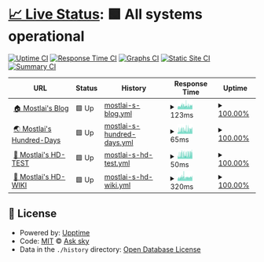 # [📈 Live Status](https://demo.upptime.js.org): <!--live status--> **🟩 All systems operational**

[![Uptime CI](https://github.com/mostlai/mostlai-status/workflows/Uptime%20CI/badge.svg)](https://github.com/mostlai/mostlai-status/actions?query=workflow%3A%22Uptime+CI%22)
[![Response Time CI](https://github.com/mostlai/mostlai-status/workflows/Response%20Time%20CI/badge.svg)](https://github.com/mostlai/mostlai-status/actions?query=workflow%3A%22Response+Time+CI%22)
[![Graphs CI](https://github.com/mostlai/mostlai-status/workflows/Graphs%20CI/badge.svg)](https://github.com/mostlai/mostlai-status/actions?query=workflow%3A%22Graphs+CI%22)
[![Static Site CI](https://github.com/mostlai/mostlai-status/workflows/Static%20Site%20CI/badge.svg)](https://github.com/mostlai/mostlai-status/actions?query=workflow%3A%22Static+Site+CI%22)
[![Summary CI](https://github.com/mostlai/mostlai-status/workflows/Summary%20CI/badge.svg)](https://github.com/mostlai/mostlai-status/actions?query=workflow%3A%22Summary+CI%22)

<!--start: status pages-->
<!-- This summary is generated by Upptime (https://github.com/upptime/upptime) -->
<!-- Do not edit this manually, your changes will be overwritten -->
<!-- prettier-ignore -->
| URL | Status | History | Response Time | Uptime |
| --- | ------ | ------- | ------------- | ------ |
| <img alt="" src="https://icons.duckduckgo.com/ip3/mostlai.github.io.ico" height="13"> [🏠 Mostlai's Blog](https://mostlai.github.io/) | 🟩 Up | [mostlai-s-blog.yml](https://github.com/Mostlai/mostlai-status/commits/HEAD/history/mostlai-s-blog.yml) | <details><summary><img alt="Response time graph" src="./graphs/mostlai-s-blog/response-time-week.png" height="20"> 123ms</summary><br><a href="https://mostlai.github.io/mostlai-status/history/mostlai-s-blog"><img alt="Response time 113" src="https://img.shields.io/endpoint?url=https%3A%2F%2Fraw.githubusercontent.com%2FMostlai%2Fmostlai-status%2FHEAD%2Fapi%2Fmostlai-s-blog%2Fresponse-time.json"></a><br><a href="https://mostlai.github.io/mostlai-status/history/mostlai-s-blog"><img alt="24-hour response time 137" src="https://img.shields.io/endpoint?url=https%3A%2F%2Fraw.githubusercontent.com%2FMostlai%2Fmostlai-status%2FHEAD%2Fapi%2Fmostlai-s-blog%2Fresponse-time-day.json"></a><br><a href="https://mostlai.github.io/mostlai-status/history/mostlai-s-blog"><img alt="7-day response time 123" src="https://img.shields.io/endpoint?url=https%3A%2F%2Fraw.githubusercontent.com%2FMostlai%2Fmostlai-status%2FHEAD%2Fapi%2Fmostlai-s-blog%2Fresponse-time-week.json"></a><br><a href="https://mostlai.github.io/mostlai-status/history/mostlai-s-blog"><img alt="30-day response time 126" src="https://img.shields.io/endpoint?url=https%3A%2F%2Fraw.githubusercontent.com%2FMostlai%2Fmostlai-status%2FHEAD%2Fapi%2Fmostlai-s-blog%2Fresponse-time-month.json"></a><br><a href="https://mostlai.github.io/mostlai-status/history/mostlai-s-blog"><img alt="1-year response time 113" src="https://img.shields.io/endpoint?url=https%3A%2F%2Fraw.githubusercontent.com%2FMostlai%2Fmostlai-status%2FHEAD%2Fapi%2Fmostlai-s-blog%2Fresponse-time-year.json"></a></details> | <details><summary><a href="https://mostlai.github.io/mostlai-status/history/mostlai-s-blog">100.00%</a></summary><a href="https://mostlai.github.io/mostlai-status/history/mostlai-s-blog"><img alt="All-time uptime 100.00%" src="https://img.shields.io/endpoint?url=https%3A%2F%2Fraw.githubusercontent.com%2FMostlai%2Fmostlai-status%2FHEAD%2Fapi%2Fmostlai-s-blog%2Fuptime.json"></a><br><a href="https://mostlai.github.io/mostlai-status/history/mostlai-s-blog"><img alt="24-hour uptime 100.00%" src="https://img.shields.io/endpoint?url=https%3A%2F%2Fraw.githubusercontent.com%2FMostlai%2Fmostlai-status%2FHEAD%2Fapi%2Fmostlai-s-blog%2Fuptime-day.json"></a><br><a href="https://mostlai.github.io/mostlai-status/history/mostlai-s-blog"><img alt="7-day uptime 100.00%" src="https://img.shields.io/endpoint?url=https%3A%2F%2Fraw.githubusercontent.com%2FMostlai%2Fmostlai-status%2FHEAD%2Fapi%2Fmostlai-s-blog%2Fuptime-week.json"></a><br><a href="https://mostlai.github.io/mostlai-status/history/mostlai-s-blog"><img alt="30-day uptime 100.00%" src="https://img.shields.io/endpoint?url=https%3A%2F%2Fraw.githubusercontent.com%2FMostlai%2Fmostlai-status%2FHEAD%2Fapi%2Fmostlai-s-blog%2Fuptime-month.json"></a><br><a href="https://mostlai.github.io/mostlai-status/history/mostlai-s-blog"><img alt="1-year uptime 100.00%" src="https://img.shields.io/endpoint?url=https%3A%2F%2Fraw.githubusercontent.com%2FMostlai%2Fmostlai-status%2FHEAD%2Fapi%2Fmostlai-s-blog%2Fuptime-year.json"></a></details>
| <img alt="" src="https://icons.duckduckgo.com/ip3/mostlai.github.io.ico" height="13"> [🌏 Mostlai's Hundred-Days](https://mostlai.github.io/Hundred-days/) | 🟩 Up | [mostlai-s-hundred-days.yml](https://github.com/Mostlai/mostlai-status/commits/HEAD/history/mostlai-s-hundred-days.yml) | <details><summary><img alt="Response time graph" src="./graphs/mostlai-s-hundred-days/response-time-week.png" height="20"> 65ms</summary><br><a href="https://mostlai.github.io/mostlai-status/history/mostlai-s-hundred-days"><img alt="Response time 60" src="https://img.shields.io/endpoint?url=https%3A%2F%2Fraw.githubusercontent.com%2FMostlai%2Fmostlai-status%2FHEAD%2Fapi%2Fmostlai-s-hundred-days%2Fresponse-time.json"></a><br><a href="https://mostlai.github.io/mostlai-status/history/mostlai-s-hundred-days"><img alt="24-hour response time 79" src="https://img.shields.io/endpoint?url=https%3A%2F%2Fraw.githubusercontent.com%2FMostlai%2Fmostlai-status%2FHEAD%2Fapi%2Fmostlai-s-hundred-days%2Fresponse-time-day.json"></a><br><a href="https://mostlai.github.io/mostlai-status/history/mostlai-s-hundred-days"><img alt="7-day response time 65" src="https://img.shields.io/endpoint?url=https%3A%2F%2Fraw.githubusercontent.com%2FMostlai%2Fmostlai-status%2FHEAD%2Fapi%2Fmostlai-s-hundred-days%2Fresponse-time-week.json"></a><br><a href="https://mostlai.github.io/mostlai-status/history/mostlai-s-hundred-days"><img alt="30-day response time 63" src="https://img.shields.io/endpoint?url=https%3A%2F%2Fraw.githubusercontent.com%2FMostlai%2Fmostlai-status%2FHEAD%2Fapi%2Fmostlai-s-hundred-days%2Fresponse-time-month.json"></a><br><a href="https://mostlai.github.io/mostlai-status/history/mostlai-s-hundred-days"><img alt="1-year response time 60" src="https://img.shields.io/endpoint?url=https%3A%2F%2Fraw.githubusercontent.com%2FMostlai%2Fmostlai-status%2FHEAD%2Fapi%2Fmostlai-s-hundred-days%2Fresponse-time-year.json"></a></details> | <details><summary><a href="https://mostlai.github.io/mostlai-status/history/mostlai-s-hundred-days">100.00%</a></summary><a href="https://mostlai.github.io/mostlai-status/history/mostlai-s-hundred-days"><img alt="All-time uptime 100.00%" src="https://img.shields.io/endpoint?url=https%3A%2F%2Fraw.githubusercontent.com%2FMostlai%2Fmostlai-status%2FHEAD%2Fapi%2Fmostlai-s-hundred-days%2Fuptime.json"></a><br><a href="https://mostlai.github.io/mostlai-status/history/mostlai-s-hundred-days"><img alt="24-hour uptime 100.00%" src="https://img.shields.io/endpoint?url=https%3A%2F%2Fraw.githubusercontent.com%2FMostlai%2Fmostlai-status%2FHEAD%2Fapi%2Fmostlai-s-hundred-days%2Fuptime-day.json"></a><br><a href="https://mostlai.github.io/mostlai-status/history/mostlai-s-hundred-days"><img alt="7-day uptime 100.00%" src="https://img.shields.io/endpoint?url=https%3A%2F%2Fraw.githubusercontent.com%2FMostlai%2Fmostlai-status%2FHEAD%2Fapi%2Fmostlai-s-hundred-days%2Fuptime-week.json"></a><br><a href="https://mostlai.github.io/mostlai-status/history/mostlai-s-hundred-days"><img alt="30-day uptime 100.00%" src="https://img.shields.io/endpoint?url=https%3A%2F%2Fraw.githubusercontent.com%2FMostlai%2Fmostlai-status%2FHEAD%2Fapi%2Fmostlai-s-hundred-days%2Fuptime-month.json"></a><br><a href="https://mostlai.github.io/mostlai-status/history/mostlai-s-hundred-days"><img alt="1-year uptime 100.00%" src="https://img.shields.io/endpoint?url=https%3A%2F%2Fraw.githubusercontent.com%2FMostlai%2Fmostlai-status%2FHEAD%2Fapi%2Fmostlai-s-hundred-days%2Fuptime-year.json"></a></details>
| <img alt="" src="https://icons.duckduckgo.com/ip3/mostlai.github.io.ico" height="13"> [🌙 Mostlai's HD-TEST](https://mostlai.github.io/HD-TEST/) | 🟩 Up | [mostlai-s-hd-test.yml](https://github.com/Mostlai/mostlai-status/commits/HEAD/history/mostlai-s-hd-test.yml) | <details><summary><img alt="Response time graph" src="./graphs/mostlai-s-hd-test/response-time-week.png" height="20"> 50ms</summary><br><a href="https://mostlai.github.io/mostlai-status/history/mostlai-s-hd-test"><img alt="Response time 51" src="https://img.shields.io/endpoint?url=https%3A%2F%2Fraw.githubusercontent.com%2FMostlai%2Fmostlai-status%2FHEAD%2Fapi%2Fmostlai-s-hd-test%2Fresponse-time.json"></a><br><a href="https://mostlai.github.io/mostlai-status/history/mostlai-s-hd-test"><img alt="24-hour response time 68" src="https://img.shields.io/endpoint?url=https%3A%2F%2Fraw.githubusercontent.com%2FMostlai%2Fmostlai-status%2FHEAD%2Fapi%2Fmostlai-s-hd-test%2Fresponse-time-day.json"></a><br><a href="https://mostlai.github.io/mostlai-status/history/mostlai-s-hd-test"><img alt="7-day response time 50" src="https://img.shields.io/endpoint?url=https%3A%2F%2Fraw.githubusercontent.com%2FMostlai%2Fmostlai-status%2FHEAD%2Fapi%2Fmostlai-s-hd-test%2Fresponse-time-week.json"></a><br><a href="https://mostlai.github.io/mostlai-status/history/mostlai-s-hd-test"><img alt="30-day response time 49" src="https://img.shields.io/endpoint?url=https%3A%2F%2Fraw.githubusercontent.com%2FMostlai%2Fmostlai-status%2FHEAD%2Fapi%2Fmostlai-s-hd-test%2Fresponse-time-month.json"></a><br><a href="https://mostlai.github.io/mostlai-status/history/mostlai-s-hd-test"><img alt="1-year response time 51" src="https://img.shields.io/endpoint?url=https%3A%2F%2Fraw.githubusercontent.com%2FMostlai%2Fmostlai-status%2FHEAD%2Fapi%2Fmostlai-s-hd-test%2Fresponse-time-year.json"></a></details> | <details><summary><a href="https://mostlai.github.io/mostlai-status/history/mostlai-s-hd-test">100.00%</a></summary><a href="https://mostlai.github.io/mostlai-status/history/mostlai-s-hd-test"><img alt="All-time uptime 100.00%" src="https://img.shields.io/endpoint?url=https%3A%2F%2Fraw.githubusercontent.com%2FMostlai%2Fmostlai-status%2FHEAD%2Fapi%2Fmostlai-s-hd-test%2Fuptime.json"></a><br><a href="https://mostlai.github.io/mostlai-status/history/mostlai-s-hd-test"><img alt="24-hour uptime 100.00%" src="https://img.shields.io/endpoint?url=https%3A%2F%2Fraw.githubusercontent.com%2FMostlai%2Fmostlai-status%2FHEAD%2Fapi%2Fmostlai-s-hd-test%2Fuptime-day.json"></a><br><a href="https://mostlai.github.io/mostlai-status/history/mostlai-s-hd-test"><img alt="7-day uptime 100.00%" src="https://img.shields.io/endpoint?url=https%3A%2F%2Fraw.githubusercontent.com%2FMostlai%2Fmostlai-status%2FHEAD%2Fapi%2Fmostlai-s-hd-test%2Fuptime-week.json"></a><br><a href="https://mostlai.github.io/mostlai-status/history/mostlai-s-hd-test"><img alt="30-day uptime 100.00%" src="https://img.shields.io/endpoint?url=https%3A%2F%2Fraw.githubusercontent.com%2FMostlai%2Fmostlai-status%2FHEAD%2Fapi%2Fmostlai-s-hd-test%2Fuptime-month.json"></a><br><a href="https://mostlai.github.io/mostlai-status/history/mostlai-s-hd-test"><img alt="1-year uptime 100.00%" src="https://img.shields.io/endpoint?url=https%3A%2F%2Fraw.githubusercontent.com%2FMostlai%2Fmostlai-status%2FHEAD%2Fapi%2Fmostlai-s-hd-test%2Fuptime-year.json"></a></details>
| <img alt="" src="https://icons.duckduckgo.com/ip3/mostlai.github.io.ico" height="13"> [📖 Mostlai's HD-WIKI](https://mostlai.github.io/HD-WIKI/) | 🟩 Up | [mostlai-s-hd-wiki.yml](https://github.com/Mostlai/mostlai-status/commits/HEAD/history/mostlai-s-hd-wiki.yml) | <details><summary><img alt="Response time graph" src="./graphs/mostlai-s-hd-wiki/response-time-week.png" height="20"> 320ms</summary><br><a href="https://mostlai.github.io/mostlai-status/history/mostlai-s-hd-wiki"><img alt="Response time 347" src="https://img.shields.io/endpoint?url=https%3A%2F%2Fraw.githubusercontent.com%2FMostlai%2Fmostlai-status%2FHEAD%2Fapi%2Fmostlai-s-hd-wiki%2Fresponse-time.json"></a><br><a href="https://mostlai.github.io/mostlai-status/history/mostlai-s-hd-wiki"><img alt="24-hour response time 358" src="https://img.shields.io/endpoint?url=https%3A%2F%2Fraw.githubusercontent.com%2FMostlai%2Fmostlai-status%2FHEAD%2Fapi%2Fmostlai-s-hd-wiki%2Fresponse-time-day.json"></a><br><a href="https://mostlai.github.io/mostlai-status/history/mostlai-s-hd-wiki"><img alt="7-day response time 320" src="https://img.shields.io/endpoint?url=https%3A%2F%2Fraw.githubusercontent.com%2FMostlai%2Fmostlai-status%2FHEAD%2Fapi%2Fmostlai-s-hd-wiki%2Fresponse-time-week.json"></a><br><a href="https://mostlai.github.io/mostlai-status/history/mostlai-s-hd-wiki"><img alt="30-day response time 319" src="https://img.shields.io/endpoint?url=https%3A%2F%2Fraw.githubusercontent.com%2FMostlai%2Fmostlai-status%2FHEAD%2Fapi%2Fmostlai-s-hd-wiki%2Fresponse-time-month.json"></a><br><a href="https://mostlai.github.io/mostlai-status/history/mostlai-s-hd-wiki"><img alt="1-year response time 348" src="https://img.shields.io/endpoint?url=https%3A%2F%2Fraw.githubusercontent.com%2FMostlai%2Fmostlai-status%2FHEAD%2Fapi%2Fmostlai-s-hd-wiki%2Fresponse-time-year.json"></a></details> | <details><summary><a href="https://mostlai.github.io/mostlai-status/history/mostlai-s-hd-wiki">100.00%</a></summary><a href="https://mostlai.github.io/mostlai-status/history/mostlai-s-hd-wiki"><img alt="All-time uptime 99.97%" src="https://img.shields.io/endpoint?url=https%3A%2F%2Fraw.githubusercontent.com%2FMostlai%2Fmostlai-status%2FHEAD%2Fapi%2Fmostlai-s-hd-wiki%2Fuptime.json"></a><br><a href="https://mostlai.github.io/mostlai-status/history/mostlai-s-hd-wiki"><img alt="24-hour uptime 100.00%" src="https://img.shields.io/endpoint?url=https%3A%2F%2Fraw.githubusercontent.com%2FMostlai%2Fmostlai-status%2FHEAD%2Fapi%2Fmostlai-s-hd-wiki%2Fuptime-day.json"></a><br><a href="https://mostlai.github.io/mostlai-status/history/mostlai-s-hd-wiki"><img alt="7-day uptime 100.00%" src="https://img.shields.io/endpoint?url=https%3A%2F%2Fraw.githubusercontent.com%2FMostlai%2Fmostlai-status%2FHEAD%2Fapi%2Fmostlai-s-hd-wiki%2Fuptime-week.json"></a><br><a href="https://mostlai.github.io/mostlai-status/history/mostlai-s-hd-wiki"><img alt="30-day uptime 100.00%" src="https://img.shields.io/endpoint?url=https%3A%2F%2Fraw.githubusercontent.com%2FMostlai%2Fmostlai-status%2FHEAD%2Fapi%2Fmostlai-s-hd-wiki%2Fuptime-month.json"></a><br><a href="https://mostlai.github.io/mostlai-status/history/mostlai-s-hd-wiki"><img alt="1-year uptime 99.96%" src="https://img.shields.io/endpoint?url=https%3A%2F%2Fraw.githubusercontent.com%2FMostlai%2Fmostlai-status%2FHEAD%2Fapi%2Fmostlai-s-hd-wiki%2Fuptime-year.json"></a></details>

<!--end: status pages-->

## 📄 License

- Powered by: [Upptime](https://github.com/upptime/upptime)
- Code: [MIT](./LICENSE) © [Ask sky](mostlai.github.io)
- Data in the `./history` directory: [Open Database License](https://opendatacommons.org/licenses/odbl/1-0/)

